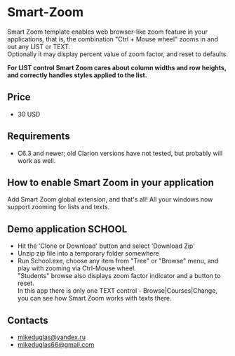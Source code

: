 # Smart-Zoom

Smart Zoom template enables web browser-like zoom feature in your applications, that is, the combination "Ctrl + Mouse wheel" zooms in and out any LIST or TEXT.  
Optionally it may display percent value of zoom factor, and reset to defaults.  
  
**For LIST control Smart Zoom cares about column widths and row heights, and correctly handles styles applied to the list.**


## Price
- 30 USD

## Requirements  
- C6.3 and newer; old Clarion versions have not tested, but probably will work as well.

## How to enable Smart Zoom in your application
Add Smart Zoom global extension, and that's all! All your windows now support zooming for lists and texts.

## Demo application SCHOOL
- Hit the 'Clone or Download' button and select 'Download Zip'
- Unzip zip file into a temporary folder somewhere
- Run School.exe, choose any item from "Tree" or "Browse" menu, and play with zooming via Ctrl-Mouse wheel.  
"Students" browse also displays zoom factor indicator and a button to reset.  
In this app there is only one TEXT control - Browse|Courses|Change, you can see how Smart Zoom works with texts there.

## Contacts
- <mikeduglas@yandex.ru>
- <mikeduglas66@gmail.com>
